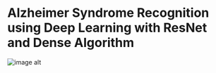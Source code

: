 # Alzheimer Syndrome Recognition using Deep Learning with ResNet and Dense Algorithm


![image alt](https://github.com/user-attachments/assets/957fe012-7fd0-43dd-9686-e4cc4dc2b5fa)

